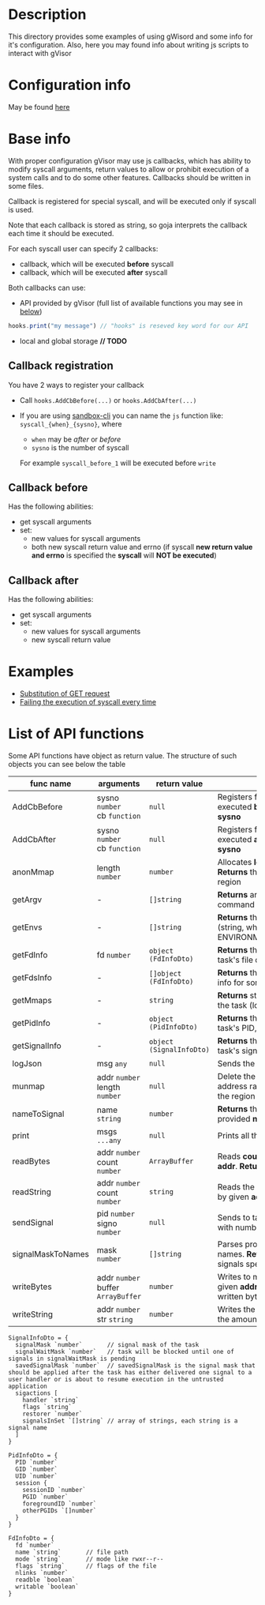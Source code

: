 # Description

This directory provides some examples of using gWisord and some info for it's configuration. 
Also, here you may found info about writing js scripts to interact with gVisor  

# Configuration info

May be found [here](configuration/README.md)

# Base info

With proper configuration gVisor may use js callbacks, which has ability to modify syscall arguments, return values
to allow or prohibit execution of a system calls and to do some other features. 
Callbacks should be written in some files.

Callback is registered for special syscall, and will be executed only if syscall is used.

Note that each callback is stored as string, so goja interprets the callback each time it should be executed.

For each syscall user can specify 2 callbacks:
- callback, which will be executed **before** syscall
- callback, which will be executed **after** syscall

Both callbacks can use:
- API provided by gVisor (full list of available functions you may see in [below](#list-of-api-functions))
```js
hooks.print("my message") // "hooks" is reseved key word for our API
```
- local and global storage **// TODO**

## Callback registration
You have 2 ways to register your callback
- Call `hooks.AddCbBefore(...)` or `hooks.AddCbAfter(...)`
- If you are using [sandbox-cli](https://github.com/Sandbox-gVisor/sandbox-cli) you can name the `js` function like: `syscall_{when}_{sysno}`, where
  - `when` may be _after_ or _before_
  - `sysno` is the number of syscall
  
  For example `syscall_before_1` will be executed before `write`


## Callback before
Has the following abilities:
- get syscall arguments
- set:
  - new values for syscall arguments
  - both new syscall return value and errno (if syscall **new return value and errno** is specified the **syscall** will **NOT be executed**)

## Callback after
Has the following abilities:
- get syscall arguments
- set:
    - new values for syscall arguments
    - new syscall return value 

# Examples
- [Substitution of GET request](./netSender/README.md)
- [Failing the execution of syscall every time](allAddressesAlreadyInUse/README.md)

# List of API functions

Some API functions have object as return value. The structure of such objects you can see below the table

| func name         | arguments                               | return value             | description                                                                                                            |
|-------------------|-----------------------------------------|--------------------------|------------------------------------------------------------------------------------------------------------------------|
| AddCbBefore       | sysno `number`<br/>cb `function`        | `null`                   | Registers function (**cb**) which will be executed __before__ syscall with number == **sysno**                         |
| AddCbAfter        | sysno `number`<br/>cb `function`        | `null`                   | Registers function (**cb**) which will be executed __after__ syscall with number == **sysno**                          |
| anonMmap          | length `number`                         | `number`                 | Allocates **length** bytes in process memory. **Returns** the start address of memory region                           |
| getArgv           | -                                       | `[]string`               | **Returns** array of strings which is the command line arguments                                                       |
| getEnvs           | -                                       | `[]string`               | **Returns** the array of environment variables (string, which have format like ENVIRONMENT_NAME=environment_value)     |
| getFdInfo         | fd `number`                             | `object (FdInfoDto)`     | **Returns** the dto, which provides info about task's file description by given **fd**                                 |
| getFdsInfo        | -                                       | `[]object (FdInfoDto)`   | **Returns** the array of dto, each dto provides info for some task's file description                                  |
| getMmaps          | -                                       | `string`                 | **Returns** string, that represents mappings of the task (looks like mappings from procfs)                             |
| getPidInfo        | -                                       | `object (PidInfoDto)`    | **Returns** the dto, which provides info about task's PID, GID, UID, session                                           |
| getSignalInfo     | -                                       | `object (SignalInfoDto)` | **Returns** the dto, which provides info about task's signal masks and sigactions                                      |
| logJson           | msg `any`                               | `null`                   | Sends the given **msg** to log socket                                                                                  |
| munmap            | addr `number`<br/> length `number`      | `null`                   | Delete the mappings from the specified address range by given **addr** and **length** of the region                    |
| nameToSignal      | name `string`                           | `number`                 | **Returns** the number of the signal by provided **name**                                                              |
| print             | msgs `...any`                           | `null`                   | Prints all the given **msgs**                                                                                          |
| readBytes         | addr `number`<br/> count `number`       | `ArrayBuffer`            | Reads **count** bytes from memory by given **addr**. **Returns** the bytes read                                        |
| readString        | addr `number`<br/> count `number`       | `string`                 | Reads the string (string.length <= **count**) by given **addr**. **Returns** the read string                           |
| sendSignal        | pid `number`<br/> signo `number`        | `null`                   | Sends to task with pid == **pid** the signal with number **signo**                                                     |
| signalMaskToNames | mask `number`                           | `[]string`               | Parses provided signal **mask** to signal names. **Returns** array of strings - names of signals specified in the mask |
| writeBytes        | addr `number`<br/> buffer `ArrayBuffer` | `number`                 | Writes to memory the given **buffer** by the given **addr**. **Returns** the amount of really written bytes            |
| writeString       | addr `number`<br/> str `string`         | `number`                 | Writes the given **str** by given **addr**. **Returns** the amount of bytes really written                             |

```
SignalInfoDto = {
  signalMask `number`       // signal mask of the task
  signalWaitMask `number`   // task will be blocked until one of signals in signalWaitMask is pending
  savedSignalMask `number`  // savedSignalMask is the signal mask that should be applied after the task has either delivered one signal to a user handler or is about to resume execution in the untrusted application
  sigactions [
    handler `string`
    flags `string`      
    restorer `number`
    signalsInSet `[]string` // array of strings, each string is a signal name      
  ]
}

PidInfoDto = {
  PID `number`
  GID `number`
  UID `number`
  session {
    sessionID `number`
    PGID `number`
    foregroundID `number`
    otherPGIDs `[]number`
  }
}

FdInfoDto = {
  fd `number`
  name `string`       // file path
  mode `string`       // mode like rwxr--r--
  flags `string`      // flags of the file
  nlinks `number`
  readble `boolean`
  writable `boolean`
}
```
